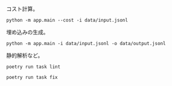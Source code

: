 コスト計算。

```
python -m app.main --cost -i data/input.jsonl
```

埋め込みの生成。

```
python -m app.main -i data/input.jsonl -o data/output.jsonl
```

静的解析など。

```
poetry run task lint
```

```
poetry run task fix
```